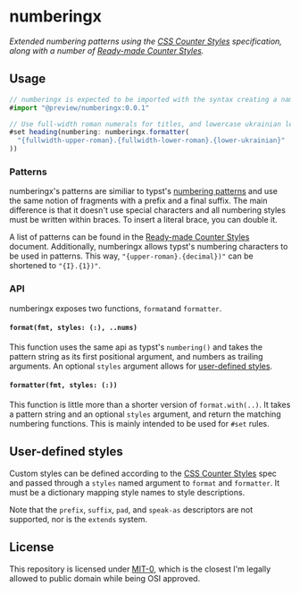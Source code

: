 # numberingx

_Extended numbering patterns using the [CSS Counter Styles] specification, along
with a number of [Ready-made Counter Styles]._

## Usage

```ts
// numberingx is expected to be imported with the syntax creating a named module
#import "@preview/numberingx:0.0.1"

// Use full-width roman numerals for titles, and lowercase ukrainian letters
#set heading(numbering: numberingx.formatter(
  "{fullwidth-upper-roman}.{fullwidth-lower-roman}.{lower-ukrainian}"
))
```

### Patterns

numberingx's patterns are similiar to typst's [numbering patterns] and use the
same notion of fragments with a prefix and a final suffix. The main difference
is that it doesn't use special characters and all numbering styles must be
written within braces. To insert a literal brace, you can double it.

A list of patterns can be found in the [Ready-made Counter Styles] document.
Additionally, numberingx allows typst's numbering characters to be used in
patterns. This way, `"{upper-roman}.{decimal})"` can be shortened to
`"{I}.{1})"`.


### API

numberingx exposes two functions, `format`and `formatter`.

#### `format(fmt, styles: (:), ..nums)`

This function uses the same api as typst's `numbering()` and takes the pattern
string as its first positional argument, and numbers as trailing arguments. An
optional `styles` argument allows for
[user-defined styles](#user-defined-styles).

#### `formatter(fmt, styles: (:))`

This function is little more than a shorter version of `format.with(..)`. It
takes a pattern string and an optional `styles` argument, and return the
matching numbering functions. This is mainly intended to be used for `#set`
rules.

## User-defined styles

Custom styles can be defined according to the [CSS Counter Styles] spec and
passed through a `styles` named argument to `format` and `formatter`. It must be a dictionary mapping style names to style descriptions.

Note that the `prefix`, `suffix`, `pad`, and `speak-as` descriptors are not supported, nor is the `extends` system.

## License

This repository is licensed under [MIT-0], which is the closest I'm legally
allowed to public domain while being OSI approved.

[CSS Counter Styles]: https://www.w3.org/TR/css-counter-styles-3/
[Ready-made Counter Styles]: https://www.w3.org/TR/predefined-counter-styles/
[numbering patterns]: https://typst.app/docs/reference/model/numbering/
[MIT-0]: https://spdx.org/licenses/MIT-0.html
